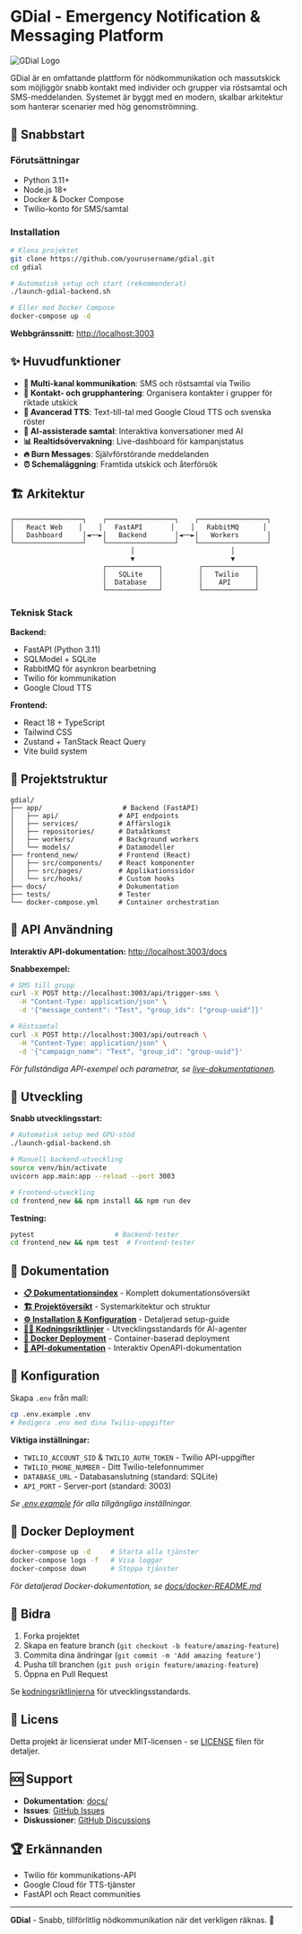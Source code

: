 # GDial - Emergency Notification & Messaging Platform

![GDial Logo](static/gdial-logo.png)

GDial är en omfattande plattform för nödkommunikation och massutskick som möjliggör snabb kontakt med individer och grupper via röstsamtal och SMS-meddelanden. Systemet är byggt med en modern, skalbar arkitektur som hanterar scenarier med hög genomströmning.

## 🚀 Snabbstart

### Förutsättningar
- Python 3.11+
- Node.js 18+
- Docker & Docker Compose
- Twilio-konto för SMS/samtal

### Installation

```bash
# Klona projektet
git clone https://github.com/yourusername/gdial.git
cd gdial

# Automatisk setup och start (rekommenderat)
./launch-gdial-backend.sh

# Eller med Docker Compose
docker-compose up -d
```

**Webbgränssnitt:** [http://localhost:3003](http://localhost:3003)

## ✨ Huvudfunktioner

- **📱 Multi-kanal kommunikation**: SMS och röstsamtal via Twilio
- **👥 Kontakt- och grupphantering**: Organisera kontakter i grupper för riktade utskick
- **🎤 Avancerad TTS**: Text-till-tal med Google Cloud TTS och svenska röster
- **🤖 AI-assisterade samtal**: Interaktiva konversationer med AI
- **📊 Realtidsövervakning**: Live-dashboard för kampanjstatus
- **🔥 Burn Messages**: Självförstörande meddelanden
- **⏰ Schemaläggning**: Framtida utskick och återförsök

## 🏗️ Arkitektur

```
┌─────────────────┐    ┌─────────────────┐    ┌─────────────────┐
│   React Web    │    │   FastAPI       │    │   RabbitMQ      │
│   Dashboard     │◄──►│   Backend       │◄──►│   Workers       │
└─────────────────┘    └─────────────────┘    └─────────────────┘
                              │                        │
                              ▼                        ▼
                       ┌─────────────┐         ┌─────────────┐
                       │   SQLite    │         │   Twilio    │
                       │  Database   │         │    API      │
                       └─────────────┘         └─────────────┘
```

### Teknisk Stack

**Backend:**
- FastAPI (Python 3.11)
- SQLModel + SQLite
- RabbitMQ för asynkron bearbetning
- Twilio för kommunikation
- Google Cloud TTS

**Frontend:**
- React 18 + TypeScript
- Tailwind CSS
- Zustand + TanStack React Query
- Vite build system

## 📁 Projektstruktur

```
gdial/
├── app/                    # Backend (FastAPI)
│   ├── api/               # API endpoints
│   ├── services/          # Affärslogik
│   ├── repositories/      # Dataåtkomst
│   ├── workers/           # Background workers
│   └── models/            # Datamodeller
├── frontend_new/          # Frontend (React)
│   ├── src/components/    # React komponenter
│   ├── src/pages/         # Applikationssidor
│   └── src/hooks/         # Custom hooks
├── docs/                  # Dokumentation
├── tests/                 # Tester
└── docker-compose.yml     # Container orchestration
```

## 🚀 API Användning

**Interaktiv API-dokumentation:** [http://localhost:3003/docs](http://localhost:3003/docs)

**Snabbexempel:**
```bash
# SMS till grupp
curl -X POST http://localhost:3003/api/trigger-sms \
  -H "Content-Type: application/json" \
  -d '{"message_content": "Test", "group_ids": ["group-uuid"]}'

# Röstsamtal
curl -X POST http://localhost:3003/api/outreach \
  -H "Content-Type: application/json" \
  -d '{"campaign_name": "Test", "group_id": "group-uuid"}'
```

*För fullständiga API-exempel och parametrar, se [live-dokumentationen](http://localhost:3003/docs).*

## 🧪 Utveckling

**Snabb utvecklingsstart:**
```bash
# Automatisk setup med GPU-stöd
./launch-gdial-backend.sh

# Manuell backend-utveckling
source venv/bin/activate
uvicorn app.main:app --reload --port 3003

# Frontend-utveckling
cd frontend_new && npm install && npm run dev
```

**Testning:**
```bash
pytest                    # Backend-tester
cd frontend_new && npm test  # Frontend-tester
```

## 📖 Dokumentation

- **[📋 Dokumentationsindex](docs/index.md)** - Komplett dokumentationsöversikt
- **[🏗️ Projektöversikt](docs/PROJECT_OVERVIEW.md)** - Systemarkitektur och struktur
- **[⚙️ Installation & Konfiguration](docs/DOCUMENTATION.md)** - Detaljerad setup-guide
- **[👨‍💻 Kodningsriktlinjer](docs/code-guidelines.md)** - Utvecklingsstandards för AI-agenter
- **[🐳 Docker Deployment](docs/docker-README.md)** - Container-baserad deployment
- **[🔌 API-dokumentation](http://localhost:3003/docs)** - Interaktiv OpenAPI-dokumentation

## 🔧 Konfiguration

Skapa `.env` från mall:
```bash
cp .env.example .env
# Redigera .env med dina Twilio-uppgifter
```

**Viktiga inställningar:**
- `TWILIO_ACCOUNT_SID` & `TWILIO_AUTH_TOKEN` - Twilio API-uppgifter
- `TWILIO_PHONE_NUMBER` - Ditt Twilio-telefonnummer
- `DATABASE_URL` - Databasanslutning (standard: SQLite)
- `API_PORT` - Server-port (standard: 3003)

*Se [.env.example](.env.example) för alla tillgängliga inställningar.*

## 🐳 Docker Deployment

```bash
docker-compose up -d     # Starta alla tjänster
docker-compose logs -f   # Visa loggar
docker-compose down      # Stoppa tjänster
```

*För detaljerad Docker-dokumentation, se [docs/docker-README.md](docs/docker-README.md)*

## 🤝 Bidra

1. Forka projektet
2. Skapa en feature branch (`git checkout -b feature/amazing-feature`)
3. Commita dina ändringar (`git commit -m 'Add amazing feature'`)
4. Pusha till branchen (`git push origin feature/amazing-feature`)
5. Öppna en Pull Request

Se [kodningsriktlinjerna](docs/code-guidelines.md) för utvecklingsstandards.

## 📝 Licens

Detta projekt är licensierat under MIT-licensen - se [LICENSE](LICENSE) filen för detaljer.

## 🆘 Support

- **Dokumentation**: [docs/](docs/)
- **Issues**: [GitHub Issues](https://github.com/yourusername/gdial/issues)
- **Diskussioner**: [GitHub Discussions](https://github.com/yourusername/gdial/discussions)

## 🏆 Erkännanden

- Twilio för kommunikations-API
- Google Cloud för TTS-tjänster
- FastAPI och React communities

---

**GDial** - Snabb, tillförlitlig nödkommunikation när det verkligen räknas. 🚨
